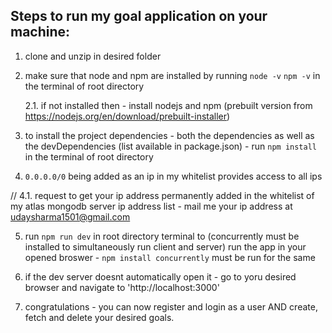 ## Steps to run my goal application on your machine:

1. clone and unzip in desired folder

2. make sure that node and npm are installed by running
      `node -v`
      `npm -v`
   in the terminal of root directory
   
      2.1. if not installed then - install nodejs and npm (prebuilt version from https://nodejs.org/en/download/prebuilt-installer)

4. to install the project dependencies - both the dependencies as well as the devDependencies (list available in package.json) - run
     `npm install`
   in the terminal of root directory

5. `0.0.0.0/0` being added as an ip in my whitelist provides access to all ips 

// 4.1. request to get your ip address permanently added in the whitelist of my atlas mongodb server ip address list - mail me your ip address at udaysharma1501@gmail.com

5. run
      `npm run dev`
   in root directory terminal to (concurrently must be installed to simultaneously run client and server) run the app in your opened broswer - `npm install concurrently` must be run for the same

6. if the dev server doesnt automatically open it - go to yoru desired browser and navigate to 'http://localhost:3000'

7. congratulations - you can now register and login as a user AND create, fetch and delete your desired goals. 
